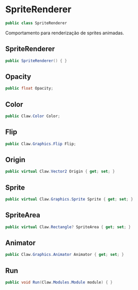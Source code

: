 # SpriteRenderer
```csharp
public class SpriteRenderer
```
Comportamento para renderização de sprites animadas.<br />
## SpriteRenderer
```csharp
public SpriteRenderer() { }
```
## Opacity
```csharp
public float Opacity;
```
## Color
```csharp
public Claw.Color Color;
```
## Flip
```csharp
public Claw.Graphics.Flip Flip;
```
## Origin
```csharp
public virtual Claw.Vector2 Origin { get; set; } 
```
## Sprite
```csharp
public virtual Claw.Graphics.Sprite Sprite { get; set; } 
```
## SpriteArea
```csharp
public virtual Claw.Rectangle? SpriteArea { get; set; } 
```
## Animator
```csharp
public Claw.Graphics.Animator Animator { get; set; } 
```
## Run
```csharp
public void Run(Claw.Modules.Module module) { }
```
